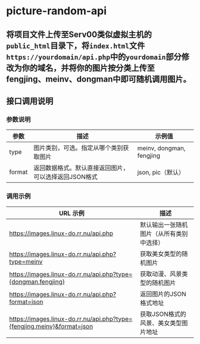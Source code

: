 # picture-random-api

## 将项目文件上传至Serv00类似虚拟主机的`public_html`目录下，将`index.html`文件`https://yourdomain/api.php`中的`yourdomain`部分修改为你的域名，并将你的图片按分类上传至fengjing、meinv、dongman中即可随机调用图片。

## 接口调用说明

### 参数说明

| 参数   | 描述                                 | 示例值                     |
|--------|--------------------------------------|----------------------------|
| type   | 图片类别，可选。指定从哪个类别获取图片 | meinv, dongman, fengjing    |
| format | 返回数据格式。默认直接返回图片，可以选择返回JSON格式 | json, pic（默认）          |

### 调用示例

| URL 示例                                          | 描述                             |
|---------------------------------------------------|----------------------------------|
| https://images.linux-do.rr.nu/api.php             | 默认输出一张随机图片（从所有类别中选择） |
| https://images.linux-do.rr.nu/api.php?type=meinv  | 获取美女类型的随机图片                   |
| https://images.linux-do.rr.nu/api.php?type={dongman,fengjing} | 获取动漫、风景类型的随机图片           |
| https://images.linux-do.rr.nu/api.php?format=json | 返回图片的JSON格式地址                |
| https://images.linux-do.rr.nu/api.php?type={fengjing,meinv}&format=json | 获取JSON格式的风景、美女类型图片地址 |
